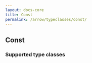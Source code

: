 ```yaml
---
layout: docs-core
title: Const
permalink: /arrow/typeclasses/const/
---
```


## Const




### Supported type classes

